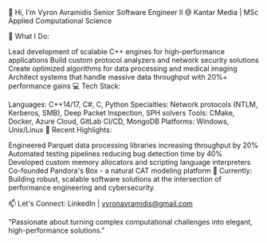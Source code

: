 👋 Hi, I'm Vyron Avramidis
Senior Software Engineer II @ Kantar Media | MSc Applied Computational Science

🔧 What I Do:

Lead development of scalable C++ engines for high-performance applications
Build custom protocol analyzers and network security solutions
Create optimized algorithms for data processing and medical imaging
Architect systems that handle massive data throughput with 20%+ performance gains
💻 Tech Stack:

Languages: C++14/17, C#, C, Python
Specialties: Network protocols (NTLM, Kerberos, SMB), Deep Packet Inspection, SPH solvers
Tools: CMake, Docker, Azure Cloud, GitLab CI/CD, MongoDB
Platforms: Windows, Unix/Linux
🚀 Recent Highlights:

Engineered Parquet data processing libraries increasing throughput by 20%
Automated testing pipelines reducing bug detection time by 40%
Developed custom memory allocators and scripting language interpreters
Co-founded Pandora's Box - a natural CAT modeling platform
🎯 Currently: Building robust, scalable software solutions at the intersection of performance engineering and cybersecurity.

📫 Let's Connect: LinkedIn | vyronavramidis@gmail.com

"Passionate about turning complex computational challenges into elegant, high-performance solutions."

